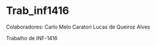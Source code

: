 Trab_inf1416
============

Colaboradores:
Carlo Melo Caratori
Lucas de Queiroz Alves

Trabalho de INF-1416